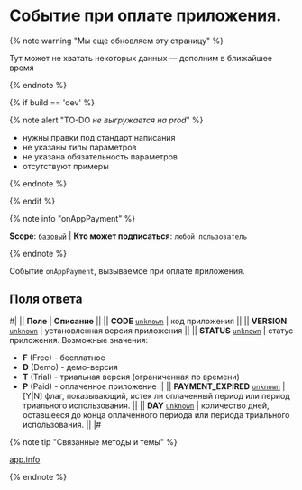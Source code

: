 # Событие при оплате приложения.

{% note warning "Мы еще обновляем эту страницу" %}

Тут может не хватать некоторых данных — дополним в ближайшее время

{% endnote %}

{% if build == 'dev' %}

{% note alert "TO-DO _не выгружается на prod_" %}

- нужны правки под стандарт написания
- не указаны типы параметров
- не указана обязательность параметров
- отсутствуют примеры

{% endnote %}

{% endif %}

{% note info "onAppPayment" %}

**Scope**: [`базовый`](../../scopes/permissions.md) | **Кто может подписаться**: `любой пользователь`

{% endnote %}

Событие `onAppPayment`, вызываемое при оплате приложения.

## Поля ответа

#|
|| **Поле** | **Описание** ||
|| **CODE**
[`unknown`](../../data-types.md) | код приложения ||
|| **VERSION**
[`unknown`](../../data-types.md) | установленная версия приложения ||
|| **STATUS**
[`unknown`](../../data-types.md) | статус приложения. Возможные значения:
- **F** (Free) - бесплатное
- **D** (Demo) - демо-версия
- **T** (Trial) - триальная версия (ограниченная по времени)
- **P** (Paid) - оплаченное приложение ||
|| **PAYMENT_EXPIRED**
[`unknown`](../../data-types.md) | [Y\|N] флаг, показывающий, истек ли оплаченный период или период триального использования. ||
|| **DAY**
[`unknown`](../../data-types.md) | количество дней, оставшееся до конца оплаченного периода или периода триального использования. ||
|#


{% note tip "Связанные методы и темы" %}

[app.info](../system/app-info.md)

{% endnote %}
